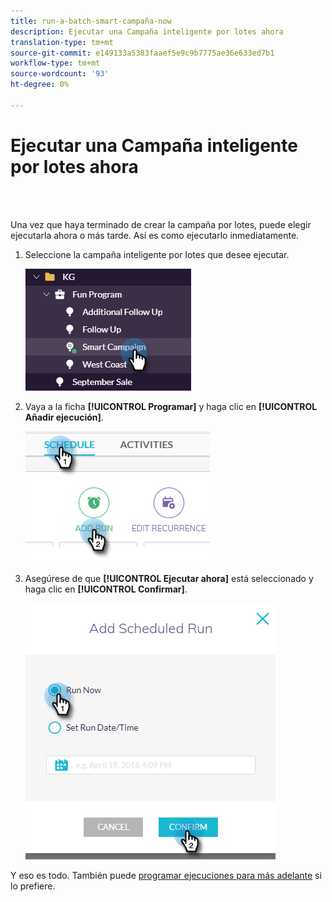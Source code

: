 ```yaml
---
title: run-a-batch-smart-campaña-now
description: Ejecutar una Campaña inteligente por lotes ahora
translation-type: tm+mt
source-git-commit: e149133a5383faaef5e9c9b7775ae36e633ed7b1
workflow-type: tm+mt
source-wordcount: '93'
ht-degree: 0%

---
```



# Ejecutar una Campaña inteligente por lotes ahora

<br> 

Una vez que haya terminado de crear la campaña por lotes, puede elegir ejecutarla ahora o más tarde. Así es como ejecutarlo inmediatamente.

1. Seleccione la campaña inteligente por lotes que desee ejecutar.

   ![Imagen uno](/help/sky/assets/smart-campaigns/run-a-batch-smart-campaign-now/run-a-batch-smart-campaign-now-1.png)

1. Vaya a la ficha **[!UICONTROL Programar]** y haga clic en **[!UICONTROL Añadir ejecución]**.

   ![Imagen dos](/help/sky/assets/smart-campaigns/run-a-batch-smart-campaign-now/run-a-batch-smart-campaign-now-2.png)

1. Asegúrese de que **[!UICONTROL Ejecutar ahora]** está seleccionado y haga clic en **[!UICONTROL Confirmar]**.

   ![Imagen tres](/help/sky/assets/smart-campaigns/run-a-batch-smart-campaign-now/run-a-batch-smart-campaign-now-3.png)

Y eso es todo. También puede [programar ejecuciones para más adelante](https://docs.marketo.com/display/DOCS/Schedule+a+Batch+Smart+Campaign+to+Run+Later) si lo prefiere.
